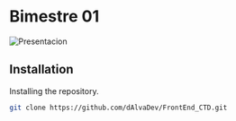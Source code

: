 # Bimestre 01
![Presentacion](https://i.ibb.co/h2h3NZW/FrontEnd.png "Presentacion")
## Installation

Installing the repository.

```sh
git clone https://github.com/dAlvaDev/FrontEnd_CTD.git

```
